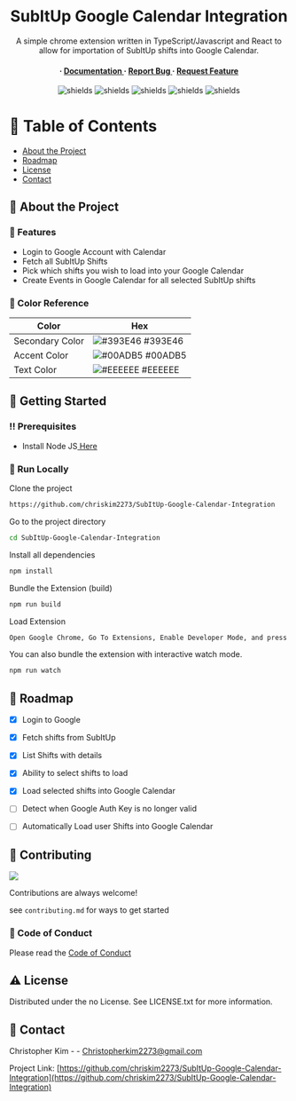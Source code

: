 <div align='center'>

<h1>SubItUp Google Calendar Integration</h1>
<p>A simple chrome extension written in TypeScript/Javascript and React to allow for importation of SubItUp shifts into Google Calendar.</p>

<h4> <span> · </span> <a href="https://github.com/chriskim2273/SubItUp-Google-Calendar-Integration/blob/master/README.md"> Documentation </a> <span> · </span> <a href="https://github.com/chriskim2273/SubItUp-Google-Calendar-Integration/issues"> Report Bug </a> <span> · </span> <a href="https://github.com/chriskim2273/SubItUp-Google-Calendar-Integration/issues"> Request Feature </a> </h4>

<p align="center"><img src="https://img.shields.io/badge/JavaScript-F7DF1E?style=for-the-badge&amp;logo=javascript&amp;logoColor=black" alt="shields">     <img src="https://img.shields.io/badge/React-61DBFB?style=for-the-badge&logo=react&logoColor=61DBFB&labelColor=black" alt="shields">     <img src="https://img.shields.io/chrome-web-store/v/bpceepmanghbdihilafngmapgjmdfcek" alt="shields">    
 <img src="https://img.shields.io/chrome-web-store/users/bpceepmanghbdihilafngmapgjmdfcek" alt="shields"> 
    <img src="https://img.shields.io/chrome-web-store/rating/bpceepmanghbdihilafngmapgjmdfcek" alt="shields"></p></p> 
</div>

# :notebook_with_decorative_cover: Table of Contents

- [About the Project](#star2-about-the-project)
- [Roadmap](#compass-roadmap)
- [License](#warning-license)
- [Contact](#handshake-contact)


## :star2: About the Project

### :dart: Features
- Login to Google Account with Calendar
- Fetch all SubItUp Shifts
- Pick which shifts you wish to load into your Google Calendar
- Create Events in Google Calendar for all selected SubItUp shifts


### :art: Color Reference
| Color | Hex |
| --------------- | ---------------------------------------------------------------- |
| Secondary Color | ![#393E46](https://via.placeholder.com/10/393E46?text=+) #393E46 |
| Accent Color | ![#00ADB5](https://via.placeholder.com/10/00ADB5?text=+) #00ADB5 |
| Text Color | ![#EEEEEE](https://via.placeholder.com/10/EEEEEE?text=+) #EEEEEE |

## :toolbox: Getting Started

### :bangbang: Prerequisites

- Install Node JS<a href="https://nodejs.org/en/"> Here</a>


### :running: Run Locally

Clone the project

```bash
https://github.com/chriskim2273/SubItUp-Google-Calendar-Integration
```
Go to the project directory
```bash
cd SubItUp-Google-Calendar-Integration
```
Install all dependencies
```bash
npm install
```
Bundle the Extension (build)
```bash
npm run build
```
Load Extension
```bash
Open Google Chrome, Go To Extensions, Enable Developer Mode, and press Load Unpacked Extension then select the build directory.
```
You can also bundle the extension with interactive watch mode.
```bash
npm run watch
```


## :compass: Roadmap

* [x] Login to Google
* [x] Fetch shifts from SubItUp
* [x] List Shifts with details
* [x] Ability to select shifts to load
* [x] Load selected shifts into Google Calendar
* [ ] Detect when Google Auth Key is no longer valid
* [ ] Automatically Load user Shifts into Google Calendar


## :wave: Contributing

<a href="https://github.com/chriskim2273/SubItUp-Google-Calendar-Integration/graphs/contributors"> <img src="https://contrib.rocks/image?repo=Louis3797/awesome-readme-template" /> </a>

Contributions are always welcome!

see `contributing.md` for ways to get started

### :scroll: Code of Conduct

Please read the [Code of Conduct](https://github.com/chriskim2273/SubItUp-Google-Calendar-Integration/blob/master/CODE_OF_CONDUCT.md)

## :warning: License

Distributed under the no License. See LICENSE.txt for more information.

## :handshake: Contact

Christopher Kim - - Christopherkim2273@gmail.com

Project Link: [https://github.com/chriskim2273/SubItUp-Google-Calendar-Integration](https://github.com/chriskim2273/SubItUp-Google-Calendar-Integration)
